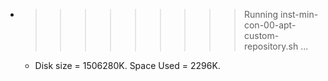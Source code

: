 * >>>>>>>>> Running inst-min-con-00-apt-custom-repository.sh ...
  * Disk size = 1506280K. Space Used = 2296K.
